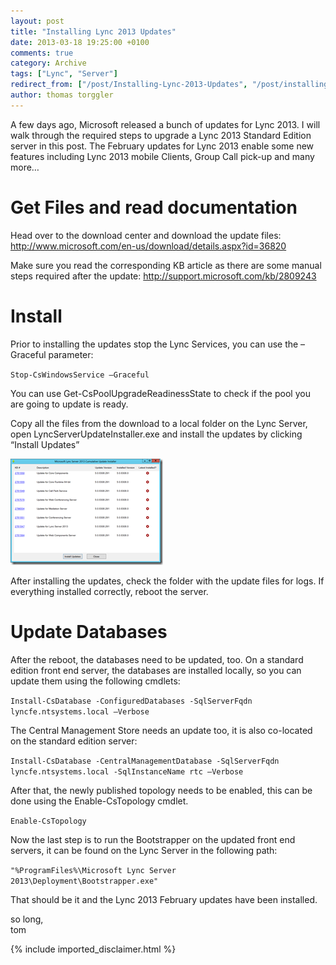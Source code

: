 ```yaml
---
layout: post
title: "Installing Lync 2013 Updates"
date: 2013-03-18 19:25:00 +0100
comments: true
category: Archive
tags: ["Lync", "Server"]
redirect_from: ["/post/Installing-Lync-2013-Updates", "/post/installing-lync-2013-updates"]
author: thomas torggler
---
```

<!-- more -->
<p>A few days ago, Microsoft released a bunch of updates for Lync 2013. I will walk through the required steps to upgrade a Lync 2013 Standard Edition server in this post. The February updates for Lync 2013 enable some new features including Lync 2013 mobile Clients, Group Call pick-up and many more…</p>  <h1>Get Files and read documentation</h1>  <p>Head over to the download center and download the update files: <a title="http://www.microsoft.com/en-us/download/details.aspx?id=36820" href="http://www.microsoft.com/en-us/download/details.aspx?id=36820">http://www.microsoft.com/en-us/download/details.aspx?id=36820</a></p>  <p>Make sure you read the corresponding KB article as there are some manual steps required after the update: <a title="http://support.microsoft.com/kb/2809243" href="http://support.microsoft.com/kb/2809243">http://support.microsoft.com/kb/2809243</a></p>  <h1>Install</h1>  <p>Prior to installing the updates stop the Lync Services, you can use the –Graceful parameter:</p>  <p><code>Stop-CsWindowsService –Graceful</code></p>  <p>You can use Get-CsPoolUpgradeReadinessState to check if the pool you are going to update is ready.</p>  <p>Copy all the files from the download to a local folder on the Lync Server, open LyncServerUpdateInstaller.exe and install the updates by clicking “Install Updates”</p>  <p><a href="/assets/archive/image_498.png"><img title="image" style="border-left-width: 0px; border-right-width: 0px; border-bottom-width: 0px; display: inline; border-top-width: 0px" border="0" alt="image" src="/assets/archive/image_thumb_496.png" width="244" height="170" /></a>&#160;</p>  <p>After installing the updates, check the folder with the update files for logs. If everything installed correctly, reboot the server.</p>  <h1>Update Databases</h1>  <p>After the reboot, the databases need to be updated, too. On a standard edition front end server, the databases are installed locally, so you can update them using the following cmdlets:</p>  <p><code>Install-CsDatabase -ConfiguredDatabases -SqlServerFqdn lyncfe.ntsystems.local –Verbose</code></p>  <p>The Central Management Store needs an update too, it is also co-located on the standard edition server:</p>  <p><code>Install-CsDatabase -CentralManagementDatabase -SqlServerFqdn lyncfe.ntsystems.local -SqlInstanceName rtc –Verbose</code></p>  <p>After that, the newly published topology needs to be enabled, this can be done using the Enable-CsTopology cmdlet.</p>  <p><code>Enable-CsTopology</code></p>  <p>Now the last step is to run the Bootstrapper on the updated front end servers, it can be found on the Lync Server in the following path:</p>  <p><code>&quot;%ProgramFiles%\Microsoft Lync Server 2013\Deployment\Bootstrapper.exe&quot;</code></p>  <p>That should be it and the Lync 2013 February updates have been installed.</p>  <p>so long,   <br />tom</p>
{% include imported_disclaimer.html %}

